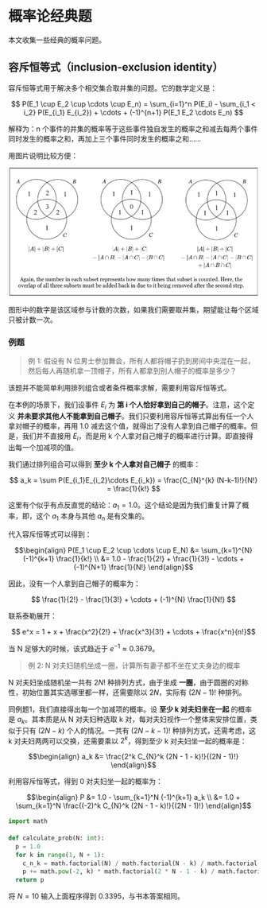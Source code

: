 # 概率论经典题

本文收集一些经典的概率问题。

## 容斥恒等式（inclusion-exclusion identity）

容斥恒等式用于解决多个相交集合取并集的问题。它的数学定义是：

$$ P(E_1 \cup E_2 \cup \cdots \cup E_n) = \sum_{i=1}^n P(E_i) - \sum_{i_1 < i_2} P(E_{i_1} E_{i_2}) + \cdots + (-1)^{n+1} P(E_1 E_2 \cdots E_n) $$

解释为：n 个事件的并集的概率等于这些事件独自发生的概率之和减去每两个事件同时发生的概率之和，再加上三个事件同时发生的概率之和……

用图片说明比较方便：

![Inclusion-Exclusion Principle](images/InclusionExclusion.png)

图形中的数字是该区域参与计数的次数，如果我们需要取并集，期望能让每个区域只被计数一次。

### 例题

> 例 1: 假设有 N 位男士参加舞会，所有人都将帽子扔到房间中央混在一起，然后每人再随机拿一顶帽子，所有人都拿到别人帽子的概率是多少？

该题并不能简单利用排列组合或者条件概率求解，需要利用容斥恒等式。

在本例的场景下，我们设事件 $E_i$ 为 __第 i 个人恰好拿到自己的帽子__。注意，这个定义 __并未要求其他人不能拿到自己帽子__。我们只要利用容斥恒等式算出有任一个人拿对帽子的概率，再用 1.0 减去这个值，就得出了没有人拿到自己帽子的概率。但是，我们并不直接用 $E_i$，而是用 k 个人拿对自己帽子的概率进行计算。即直接得出每一个加减项的值。

我们通过排列组合可以得到 __至少 k 个人拿对自己帽子__ 的概率：

$$ a_k = \sum P(E_{i_1}E_{i_2}\cdots E_{i_k}) = \frac{C_{N}^{k} (N-k-1)!}{N!} = \frac{1}{k!} $$

这里有个似乎有点反直觉的结论：$a_1 = 1.0$。这个结论是因为我们重复计算了概率，即，这个 $a_1$ 本身与其他 $a_n$ 是有交集的。

代入容斥恒等式可以得到：

$$\begin{align}
P(E_1 \cup E_2 \cup \cdots \cup E_N) &= \sum_{k=1}^{N} (-1)^{k+1} \frac{1}{k!} \\
&= 1.0 - \frac{1}{2!} + \frac{1}{3!} - \cdots + (-1)^{N+1} \frac{1}{N!}
\end{align}$$

因此，没有一个人拿到自己帽子的概率为：

$$ \frac{1}{2!} - \frac{1}{3!} + \cdots + (-1)^{N} \frac{1}{N!} $$

联系泰勒展开：

$$ e^x = 1 + x + \frac{x^2}{2!} + \frac{x^3}{3!} + \cdots + \frac{x^n}{n!}$$

当 N 足够大的时候，该式趋近于 $e^{-1} \approx 0.3679$。


> 例 2: N 对夫妇随机坐成一圈，计算所有妻子都不坐在丈夫身边的概率

N 对夫妇坐成随机坐一共有 $2N!$ 种排列方式，由于坐成 __一圈__，由于圆圈的对称性，初始位置其实选哪里都一样，还需要除以 $2N$，实际有 $(2N-1)!$ 种排列。

同例题1，我们直接得出每一个加减项的概率。设 __至少 k 对夫妇坐在一起__ 的概率是 $a_k$。其本质是从 N 对夫妇种选取 k 对，每对夫妇视作一个整体来安排位置，类似于只有 $(2N-k)$ 个人的情况。一共有 $(2N - k - 1)!$ 种排列方式，还需考虑，这 k 对夫妇两两可以交换，还需要乘以 $2^k$，得到至少 k 对夫妇坐一起的概率是：

$$\begin{align}
a_k &= \frac{2^k C_{N}^k (2N - 1 - k)!}{(2N - 1)!}
\end{align}$$

利用容斥恒等式，得到 0 对夫妇坐一起的概率为：

$$\begin{align}
P &= 1.0 - \sum_{k=1}^N (-1)^{k+1} a_k \\
  &= 1.0 + \sum_{k=1}^N \frac{(-2)^k C_{N}^k (2N - 1 - k)!}{(2N - 1)!}
\end{align}$$

```py
import math

def calculate_prob(N: int):
  p = 1.0
  for k in range(1, N + 1):
    c_n_k = math.factorial(N) / math.factorial(N - k) / math.factorial(k)
    p += math.pow(-2, k) * math.factorial(2 * N - 1 - k) / math.factorial(2 * N -  1) * c_n_k
  return p
```

将 $N=10$ 输入上面程序得到 0.3395，与书本答案相同。
